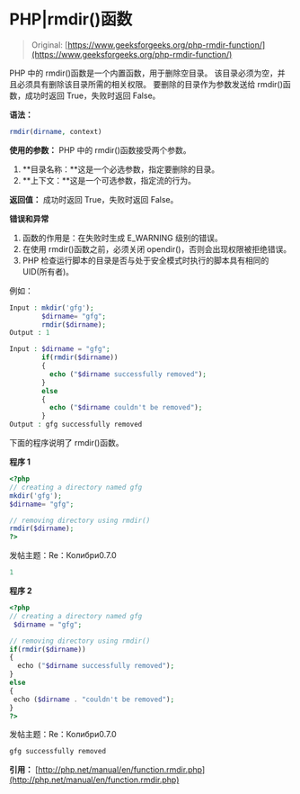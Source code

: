 # PHP|rmdir()函数

> Original: [https://www.geeksforgeeks.org/php-rmdir-function/](https://www.geeksforgeeks.org/php-rmdir-function/)

PHP 中的 rmdir()函数是一个内置函数，用于删除空目录。 该目录必须为空，并且必须具有删除该目录所需的相关权限。
要删除的目录作为参数发送给 rmdir()函数，成功时返回 True，失败时返回 False。

**语法：**

```php
rmdir(dirname, context)
```

**使用的参数：**
PHP 中的 rmdir()函数接受两个参数。

1.  **目录名称：**这是一个必选参数，指定要删除的目录。
2.  **上下文：**这是一个可选参数，指定流的行为。

**返回值：**
成功时返回 True，失败时返回 False。

**错误和异常**

1.  函数的作用是：在失败时生成 E_WARNING 级别的错误。
2.  在使用 rmdir()函数之前，必须关闭 opendir()，否则会出现权限被拒绝错误。
3.  PHP 检查运行脚本的目录是否与处于安全模式时执行的脚本具有相同的 UID(所有者)。

例如：

```php
Input : mkdir('gfg');
        $dirname= "gfg";
        rmdir($dirname);
Output : 1

Input : $dirname = "gfg";
        if(rmdir($dirname))
        {
          echo ("$dirname successfully removed");
        }
        else
        {
          echo ("$dirname couldn't be removed"); 
        }
Output : gfg successfully removed

```

下面的程序说明了 rmdir()函数。

**程序 1**

```php
<?php
// creating a directory named gfg
mkdir('gfg');
$dirname= "gfg";

// removing directory using rmdir()
rmdir($dirname);
?>
```

发帖主题：Re：Колибри0.7.0

```php
1
```

**程序 2**

```php
<?php
// creating a directory named gfg
 $dirname = "gfg";

// removing directory using rmdir()
if(rmdir($dirname))
{
  echo ("$dirname successfully removed");
}
else
{
 echo ($dirname . "couldn't be removed"); 
}
?>
```

发帖主题：Re：Колибри0.7.0

```php
gfg successfully removed
```

**引用：**
[http://php.net/manual/en/function.rmdir.php](http://php.net/manual/en/function.rmdir.php)